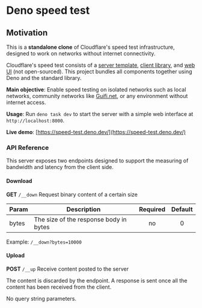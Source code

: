 # Deno speed test

## Motivation

This is a **standalone clone** of Cloudflare's speed test infrastructure, designed to work on networks without internet connectivity.

Cloudflare's speed test consists of a [server template](https://github.com/cloudflare/worker-speedtest-template), [client library](https://github.com/cloudflare/speedtest), and [web UI](https://speed.cloudflare.com/) (not open-sourced). This project bundles all components together using Deno and the standard library.

**Main objective**: Enable speed testing on isolated networks such as local networks, community networks like [Guifi.net](http://guifi.net/), or any environment without internet access.

**Usage**: Run `deno task dev` to start the server with a simple web interface at `http://localhost:8000`.

**Live demo**: [https://speed-test.deno.dev/](https://speed-test.deno.dev/)

### API Reference

This server exposes two endpoints designed to support the measuring of bandwidth and latency from the client side.

#### Download

**GET** `/__down` Request binary content of a certain size

| Param | Description                            | Required | Default |
| ----- | -------------------------------------- | :------: | :-----: |
| bytes | The size of the response body in bytes |    no    |    0    |

Example: `/__down?bytes=10000`

#### Upload

**POST** `/__up` Receive content posted to the server

The content is discarded by the endpoint. A response is sent once all the content has been received from the client.

No query string parameters.